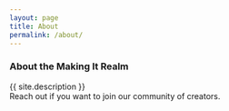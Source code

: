 ```yaml
---
layout: page
title: About
permalink: /about/
---
```


  <div class="section about">
    <div class="container">
      <div class="row">
        <h3>About the Making It Realm</h3>
        <p>{{ site.description }}
          <br /> Reach out if you want to join our community of creators.
        </p>
      </div>
    </div>
  </div>
